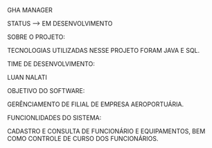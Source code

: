 GHA MANAGER

STATUS --> EM DESENVOLVIMENTO

SOBRE O PROJETO:

TECNOLOGIAS UTILIZADAS NESSE PROJETO FORAM JAVA E SQL.

TIME DE DESENVOLVIMENTO:

LUAN NALATI

OBJETIVO DO SOFTWARE:

GERÊNCIAMENTO DE FILIAL DE EMPRESA AEROPORTUÁRIA.

FUNCIONLIDADES DO SISTEMA:

CADASTRO E CONSULTA DE FUNCIONÁRIO E EQUIPAMENTOS, BEM COMO CONTROLE DE CURSO DOS FUNCIONÁRIOS.
